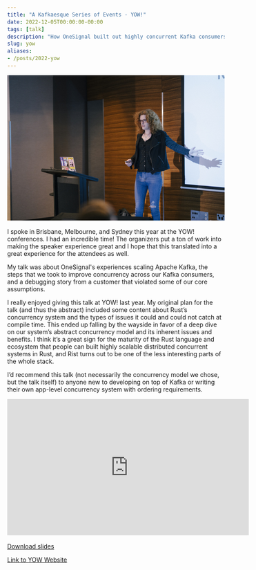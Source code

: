 ```yaml
---
title: "A Kafkaesque Series of Events - YOW!"
date: 2022-12-05T00:00:00-00:00
tags: [talk]
description: "How OneSignal built out highly concurrent Kafka consumers and the customer that brought it all down with one bad assumption."
slug: yow
aliases:
- /posts/2022-yow
---
```


![Photo of Lily standing in front of a projector screen](./speaking.jpg)

I spoke in Brisbane, Melbourne, and Sydney this year at the YOW! conferences. I
had an incredible time! The organizers put a ton of work into making the speaker
experience great and I hope that this translated into a great experience for the
attendees as well.

My talk was about OneSignal's experiences scaling Apache Kafka, the steps that
we took to improve concurrency across our Kafka consumers, and a debugging story
from a customer that violated some of our core assumptions.

I really enjoyed giving this talk at YOW! last year. My original plan for the
talk (and thus the abstract) included some content about Rust’s concurrency
system and the types of issues it could and could not catch at compile time.
This ended up falling by the wayside in favor of a deep dive on our system’s
abstract concurrency model and its inherent issues and benefits. I think it’s a
great sign for the maturity of the Rust language and ecosystem that people can
built highly scalable distributed concurrent systems in Rust, and Rist turns out
to be one of the less interesting parts of the whole stack.

I’d recommend this talk (not necessarily the concurrency model we chose, but the
talk itself) to anyone new to developing on top of Kafka or writing their own
app-level concurrency system with ordering requirements.

<iframe width="560" height="315" src="https://www.youtube.com/embed/oTjyvfQyarQ" title="YouTube video player" frameborder="0" allow="accelerometer; autoplay; clipboard-write; encrypted-media; gyroscope; picture-in-picture; web-share" allowfullscreen></iframe>

[Download slides](./slides.pdf)

[Link to YOW Website](https://yowcon.com/brisbane-2022/sessions/2321/a-kafkaesque-series-of-events)
